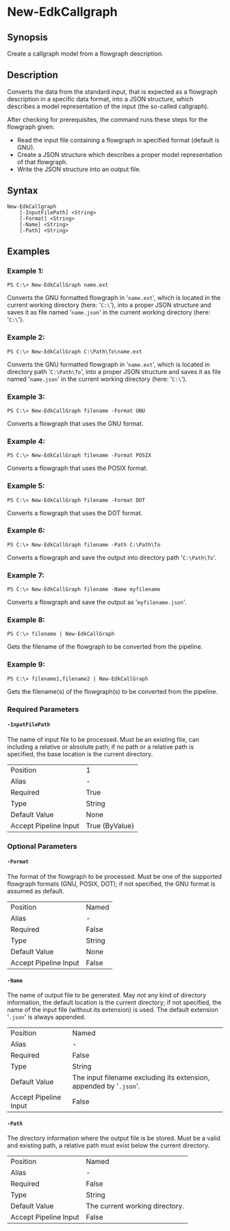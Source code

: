 # New-EdkCallgraph


## Synopsis

Create a callgraph model from a flowgraph description.


## Description

Converts the data from the standard input, that is expected as a flowgraph description in a specific data format, into a JSON structure, which describes a model representation of the input (the so-called callgraph).

After checking for prerequisites, the command runs these steps for the flowgraph given:

* Read the input file containing a flowgraph in specified format (default is GNU).
* Create a JSON structure which describes a proper model representation of that flowgraph.
* Write the JSON structure into an output file.


## Syntax

```
New-EdkCallgraph
    [-InputFilePath] <String>
    [-Format] <String>
    [-Name] <String>
    [-Path] <String>
```


## Examples
 
### Example 1:
```
PS C:\> New-EdkCallGraph name.ext
```
Converts the GNU formatted flowgraph in '`name.ext`', which is located in the current working directory (here: '`C:\`'), into a proper JSON structure and saves it as file named '`name.json`' in the current working directory (here: '`C:\`').

### Example 2:
```
PS C:\> New-EdkCallGraph C:\Path\To\name.ext
```
Converts the GNU formatted flowgraph in '`name.ext`', which is located in directory path '`C:\Path\To`', into a proper JSON structure and saves it as file named '`name.json`' in the current working directory (here: '`C:\`').

### Example 3:
```
PS C:\> New-EdkCallGraph filename -Format GNU
```
Converts a flowgraph that uses the GNU format.

### Example 4:
```
PS C:\> New-EdkCallGraph filename -Format POSIX
```
Converts a flowgraph that uses the POSIX format.

### Example 5:
```
PS C:\> New-EdkCallGraph filename -Format DOT
```
Converts a flowgraph that uses the DOT format.

### Example 6:
```
PS C:\> New-EdkCallGraph filename -Path C:\Path\To
```
Converts a flowgraph and save the output into directory path '`C:\Path\To`'.

### Example 7:
```
PS C:\> New-EdkCallGraph filename -Name myfilename
```
Converts a flowgraph and save the output as '`myfilename.json`'.

### Example 8:
```
PS C:\> filename | New-EdkCallGraph
```
Gets the filename of the flowgraph to be converted from the pipeline.

### Example 9:
```
PS C:\> filename1,filename2 | New-EdkCallGraph
```
Gets the filename(s) of the flowgraph(s) to be converted from the pipeline.


### Required Parameters

#### `-InputFilePath`
The name of input file to be processed. Must be an existing file, can including a relative or absolute path; if no path or a relative path is specified, the base location is the current directory.

|  |  |
|:-----|:---------|
| Position | 1 |
| Alias | - |
| Required | True |
| Type | String |
| Default Value | None |
| Accept Pipeline Input | True (ByValue) |

### Optional Parameters

#### `-Format`
The format of the flowgraph to be processed. Must be one of the supported flowgraph formats (GNU, POSIX, DOT); if not specified, the GNU format is assumed as default.

|  |  |
|:-----|:---------|
| Position | Named |
| Alias | - |
| Required | False |
| Type | String |
| Default Value | None |
| Accept Pipeline Input | False |

#### `-Name`
The name of output file to be generated. May *not* any kind of directory information, the default location is the current directory; if not specified, the name of the input file (without its extension) is used. The default extension '`.json`' is always appended.

|  |  |
|:-----|:---------|
| Position | Named |
| Alias | - |
| Required | False |
| Type | String |
| Default Value | The input filename excluding its extension, appended by '`.json`'. |
| Accept Pipeline Input | False |

#### `-Path`
The directory information where the output file is be stored. Must be a valid and existing path, a relative path must exist below the current directory.

|  |  |
|:-----|:---------|
| Position | Named |
| Alias | - |
| Required | False |
| Type | String |
| Default Value | The current working directory. |
| Accept Pipeline Input | False |

